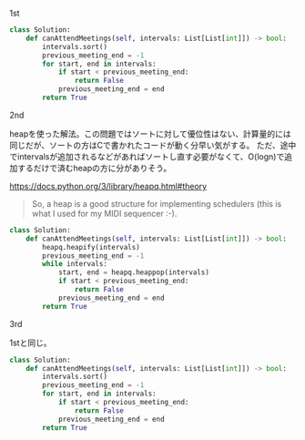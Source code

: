 1st

```python
class Solution:
    def canAttendMeetings(self, intervals: List[List[int]]) -> bool:
        intervals.sort()
        previous_meeting_end = -1
        for start, end in intervals:
            if start < previous_meeting_end:
                return False
            previous_meeting_end = end
        return True
```

2nd

heapを使った解法。この問題ではソートに対して優位性はない、計算量的には同じだが、ソートの方はCで書かれたコードが動く分早い気がする。
ただ、途中でintervalsが追加されるなどがあればソートし直す必要がなくて、O(logn)で追加するだけで済むheapの方に分がありそう。

https://docs.python.org/3/library/heapq.html#theory
> So, a heap is a good structure for implementing schedulers (this is what I used for my MIDI sequencer :-).

```python
class Solution:
    def canAttendMeetings(self, intervals: List[List[int]]) -> bool:
        heapq.heapify(intervals)
        previous_meeting_end = -1
        while intervals:
            start, end = heapq.heappop(intervals)
            if start < previous_meeting_end:
                return False
            previous_meeting_end = end
        return True
```

3rd

1stと同じ。
```python
class Solution:
    def canAttendMeetings(self, intervals: List[List[int]]) -> bool:
        intervals.sort()
        previous_meeting_end = -1
        for start, end in intervals:
            if start < previous_meeting_end:
                return False
            previous_meeting_end = end
        return True
```
